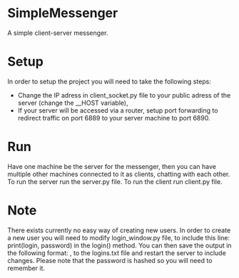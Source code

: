 # SimpleMessenger
A simple client-server messenger.

# Setup

In order to setup the project you will need to take the following steps:
- Change the IP adress in client_socket.py file to your public adress of the server (change the __HOST variable),
- If your server will be accessed via a router, setup port forwarding to redirect traffic on port 6889 to your server machine to port 6890.

# Run

Have one machine be the server for the messenger, then you can have multiple other machines connected to it as clients, chatting with each other. To run the server run the server.py file. To run the client run client.py file.

# Note

There exists currently no easy way of creating new users. In order to create a new user you will need to modify login_window.py file, to include this line: print(login, password) in the login() method. You can then save the output in the following format: <login>,<password> to the logins.txt file and restart the server to include changes. Please note that the password is hashed so you will need to remember it.
